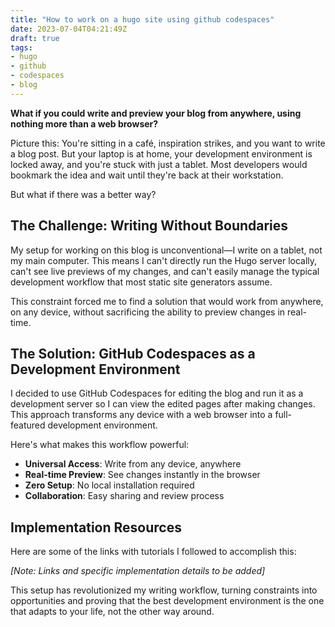 ```yaml
---
title: "How to work on a hugo site using github codespaces"
date: 2023-07-04T04:21:49Z
draft: true
tags:
- hugo
- github
- codespaces
- blog
---
```


**What if you could write and preview your blog from anywhere, using nothing more than a web browser?**

Picture this: You're sitting in a café, inspiration strikes, and you want to write a blog post. But your laptop is at home, your development environment is locked away, and you're stuck with just a tablet. Most developers would bookmark the idea and wait until they're back at their workstation.

But what if there was a better way?

## The Challenge: Writing Without Boundaries

My setup for working on this blog is unconventional—I write on a tablet, not my main computer. This means I can't directly run the Hugo server locally, can't see live previews of my changes, and can't easily manage the typical development workflow that most static site generators assume.

This constraint forced me to find a solution that would work from anywhere, on any device, without sacrificing the ability to preview changes in real-time.

## The Solution: GitHub Codespaces as a Development Environment

I decided to use GitHub Codespaces for editing the blog and run it as a development server so I can view the edited pages after making changes. This approach transforms any device with a web browser into a full-featured development environment.

Here's what makes this workflow powerful:

- **Universal Access**: Write from any device, anywhere
- **Real-time Preview**: See changes instantly in the browser
- **Zero Setup**: No local installation required
- **Collaboration**: Easy sharing and review process

## Implementation Resources

Here are some of the links with tutorials I followed to accomplish this:

*[Note: Links and specific implementation details to be added]*

This setup has revolutionized my writing workflow, turning constraints into opportunities and proving that the best development environment is the one that adapts to your life, not the other way around.